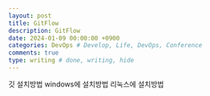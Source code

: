 ```yaml
---
layout: post
title: GitFlow
description: GitFlow
date: 2024-01-09 00:00:00 +0900
categories: DevOps # Develop, Life, DevOps, Conference
comments: true
type: writing # done, writing, hide
---
```


깃 설치방법
windows에 설치방법
리눅스에 설치방법
